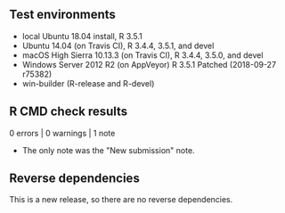 ## Test environments
* local Ubuntu 18.04 install, R 3.5.1
* Ubuntu 14.04 (on Travis CI), R 3.4.4, 3.5.1, and devel
* macOS High Sierra 10.13.3 (on Travis CI), R 3.4.4, 3.5.0, and devel
* Windows Server 2012 R2 (on AppVeyor) R 3.5.1 Patched (2018-09-27 r75382)
* win-builder (R-release and R-devel)

## R CMD check results

0 errors | 0 warnings | 1 note

* The only note was the "New submission" note.

## Reverse dependencies

This is a new release, so there are no reverse dependencies.

